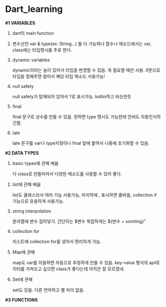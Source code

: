 # Dart_learning


**#1 VARIABLES**
1. dart의 main function

2. 변수선언
    var & type(ex: String...) 둘 다 가능하나
    함수나 메소드에서는 var, class에는 타입명시를 주로 한다.

3. dynamic variables

    dynamic이라는 놈이 있어서 타입을 변경할 수 있음. 꼭 필요할 때만 사용.
    if문으로 타입을 정해주면 알아서 해당 타입 메소드 사용가능!

4. null safety

    null safety가 탑재되어 있어서 ?로 표시가능. kotlin하고 비슷한듯

5. final

    final 문구로 상수를 만들 수 있음. 원하면 type 명시도 가능한데 안써도 자동인식하긴함.

6. late

    late 문구를 var나 type지정이나 final 앞에 붙여서 나중에 초기화할 수 있음.


**#2 DATA TYPES**

1. basic types에 관해 배움

    다 class로 만들어져서 다양한 메소드를 사용할 수 있어 좋다.

2. list에 관해 배움

    list도 클래스라서 여러 기능 사용가능, 마지막에 , 표시하면 줄바꿈, collection if 기능으로 유용하게 사용가능.

3. string interpolation

    문자열에 변수 집어넣기. 간단히는 \$변수 복잡하게는 \${변수 + somting}"

4. collection for

    리스트에 collection for를 넣어서 편리하게 가능.

5. Map에 관해

    map도 var를 이용하면 자동으로 추정하게 만들 수 있음.
    key-value 형식의 api데이터를 가져오고 싶으면 class가 좋다는데 아직은 잘 모르겠네.

6. Set에 관해

    set도 있음. 다른 언어하고 별 차이 없음.

**#3 FUNCTIONS**